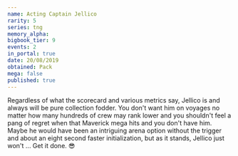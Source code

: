 ```yaml
---
name: Acting Captain Jellico
rarity: 5
series: tng
memory_alpha:
bigbook_tier: 9
events: 2
in_portal: true
date: 20/08/2019
obtained: Pack
mega: false
published: true
---
```


Regardless of what the scorecard and various metrics say, Jellico is and always will be pure collection fodder. You don't want him on voyages no matter how many hundreds of crew may rank lower and you shouldn't feel a pang of regret when that Maverick mega hits and you don't have him. Maybe he would have been an intriguing arena option without the trigger and about an eight second faster initialization, but as it stands, Jellico just won't ... Get it done. 😎
